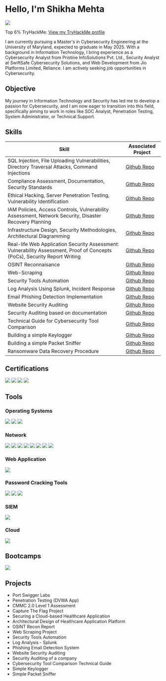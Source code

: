 # Hello, I'm Shikha Mehta
<a href="https://linkedin.com/in/shikha-mehta-8b49a7203"><img src="https://img.shields.io/badge/-LinkedIn-0072b1?&style=for-the-badge&logo=linkedin&logoColor=white" /></a>

Top 6% TryHackMe: [View my TryHackMe profile](https://tryhackme.com/api/v2/badges/public-profile?userPublicId=3614804)

I am currently pursuing a Master's in Cybersecurity Engineering at the University of Maryland, expected to graduate in May 2025. With a background in Information Technology, I bring experience as a Cybersecurity Analyst from Pristine InfoSolutions Pvt. Ltd., Security Analyst at SwiftSafe Cybersecurity Solutions, and Web Development from Jio Platforms Limited, Reliance. 
I am actively seeking job opportunities in Cybersecurity.

## Objective

My journey in Information Technology and Security has led me to develop a passion for Cybersecurity, and I am now eager to transition into this field, specifically aiming to work in roles like SOC Analyst, Penetration Testing, System Administrator, or Technical Support.

## Skills

| Skill                                                                                                                                                     | Associated Project                                                                      |
|-----------------------------------------------|----------------------------|
| SQL Injection, File Uploading Vulnerabilities, Directory Traversal Attacks, Command Injections                            | <a href="https://github.com/shikha1149myprojects/Penetration-Testing">Github Repo</a>|
| Compliance Assessment, Documentation, Security Standards                                                                     | <a href="https://github.com/shikha1149myprojects/CMMC-Level1-Assessment">Github Repo</a>|
| Ethical Hacking, Server Penetration Testing, Vulnerability Identification                                                       | <a href="https://github.com/shikha1149myprojects/Capture-The-Flag">Github Repo</a>|
| IAM Policies, Access Controls, Vulnerability Assessment, Network Security, Disaster Recovery Planning      | <a href="https://github.com/shikha1149myprojects/Securing-a-Cloud-based-Healthcare-Application">Github Repo</a>|
| Infrastructure Design, Security Methodologies, Architectural Diagramming                         | <a href="https://github.com/shikha1149myprojects/Architectural-Design-and-Overview-of-Proposed-Healthcare-Application-Platform">Github Repo</a>|
| Real-life Web Application Security Assessment: Vulnerability Assessment, Proof of Concepts (PoCs), Security Report Writing                                | <a href="https://github.com/shikha1149myprojects/Ethical-Hacking-Training-Project">Github Repo</a>||
| OSINT Reconnaisance                                                                                    |<a href="https://github.com/shikha1149myprojects/OSINT-Recon">Github Repo</a>|
| Web-Scraping                                                                                     |<a href="https://github.com/shikha1149myprojects/Web-Scraping-Project">Github Repo</a>|
| Security Tools Automation                                                                                     |<a href="https://github.com/shikha1149myprojects/Security-Tools-Automation">Github Repo</a>|
| Log Analysis Using Splunk, Incident Response                                                                  |<a href="https://github.com/shikha1149myprojects/LogAnalysis-IncidentResponse">Github Repo</a>|
| Email Phishing Detection Implementation                                                                  |<a href="https://github.com/shikha1149myprojects/Email-Phishing-Detection">Github Repo</a>|
| Website Security Auditing                                                                 |<a href="https://github.com/shikha1149myprojects/Website-Security-Auditing">Github Repo</a>|
| Security Auditing based on documentation                                                                |<a href="https://github.com/shikha1149myprojects/SecurityAudit">Github Repo</a>|
| Technical Guide for Cybersecurity Tool Comparison                                                                |<a href="https://github.com/shikha1149myprojects/Tool-Comparison-Technical-Guide">Github Repo</a>|
| Building a simple Keylogger                                                                |<a href="https://github.com/shikha1149myprojects/Simple-Keylogger">Github Repo</a>|
| Building a simple Packet Sniffer                                                                |<a href="https://github.com/shikha1149myprojects/Simple-Packet-Sniffer">Github Repo</a>|
| Ransomware Data Recovery Procedure                                                                |<a href="https://github.com/shikha1149myprojects/Lost-Data-Retrieval">Github Repo</a>|

## Certifications
<div>
<img src="https://img.shields.io/badge/-Security%2B-FF0000?&style=for-the-badge&logo=CompTIA&logoColor=white" />
<img src="https://img.shields.io/badge/-Splunk-FFFFFF?&style=for-the-badge&logo=AWS&logoColor=white" />
<img src="https://img.shields.io/badge/-CommonWealth%20Bank%20Introduction%20To%20Cybersecurity%20Job%20Simulation-FF9900?&style=for-the-badge&logo=CommonwealthBank&logoColor=white" /></a>
<img src="https://img.shields.io/badge/-BECOME%20AN%20ETHICAL%20HACKER-0072b1?&style=for-the-badge&logo=linkedin&logoColor=white" /></a>
</div>

## Tools

### Operating Systems
<div>
    <img src="https://img.shields.io/badge/-Linux-777BB4?&style=for-the-badge&logo=Linux&logoColor=white" />
    <img src="https://img.shields.io/badge/-Mac%20OS-1679A7?&style=for-the-badge&logo=MacOS&logoColor=white" />
     <img src="https://img.shields.io/badge/-Windows-013220?&style=for-the-badge&logo=Windows&logoColor=white" />
</div>

### Network
<div>
    <img src="https://img.shields.io/badge/-Wireshark-1679A7?&style=for-the-badge&logo=Wireshark&logoColor=white" />
    <img src="https://img.shields.io/badge/-NMap-EF3B2D?&style=for-the-badge&logo=NMap&logoColor=white" />
    <img src="https://img.shields.io/badge/-Metasploit-777BB4?&style=for-the-badge&logo=Metasploit&logoColor=white" />
    <img src="https://img.shields.io/badge/-BurpSuite-1679A7?&style=for-the-badge&logo=BurpSuite&logoColor=white" />
    <img src="https://img.shields.io/badge/-NetCat-EF3B2D?&style=for-the-badge&logo=NetCat&logoColor=white" />
    <img src="https://img.shields.io/badge/-Aircrack%20ng-FF9900?&style=for-the-badge&logo=Aircrack%20ng&logoColor=white" />
    <img src="https://img.shields.io/badge/-Nessus-FFFFFF?&style=for-the-badge&logo=Nessus&logoColor=white" />
    <img src="https://img.shields.io/badge/-Snort-FFC0CB?&style=for-the-badge&logo=Snort&logoColor=white" />
</div>

### Web Application
<div>
    <img src="https://img.shields.io/badge/-Nikto-FF9900?&style=for-the-badge&logo=Nikto&logoColor=white" />
</div>

### Password Cracking Tools
<div>
    <img src="https://img.shields.io/badge/-John%20The%20Ripper-777BB4?&style=for-the-badge&logo=John%20The%20Ripper&logoColor=white" />
    <img src="https://img.shields.io/badge/-Hydra-1679A7?&style=for-the-badge&logo=Hydra&logoColor=white" />
     <img src="https://img.shields.io/badge/-Hashcat-FFC0CB?&style=for-the-badge&logo=Hashcat&logoColor=white" />
</div>

### SIEM
<div>
    <img src="https://img.shields.io/badge/-Splunk-000000?&style=for-the-badge&logo=Splunk&logoColor=white" />
</div>

### Cloud
<div>
    <img src="https://img.shields.io/badge/-Amazon%20S3-FF9900?&style=for-the-badge&logo=Amazon%20AWS&logoColor=white"/>
</div>

## Bootcamps
<div>
<img src="https://img.shields.io/badge/-Cybersecurity101%20Full%20Stack%20Academy-FFFFFF?&style=for-the-badge&logo=FullStackAcademy&logoColor=white" />
</div>


## Projects
- Port Swigger Labs
- Penetration Testing (DVWA App)
- CMMC 2.0 Level 1 Assessment
- Capture The Flag Project
-  Securing a Cloud-based Healthcare Application
-  Architectural Design of Healthcare Application Platform
-  OSINT Recon Report
-  Web Scraping Project
-  Security Tools Automation
-  Log Analysis - Splunk
-  Phishing Email Detection System
-  Website Security Auditing
-  Security Auditing of a company
-  Cybersecurity Tool Comparison Technical Guide
-  Simple Keylogger
-  Simple Packet Sniffer

